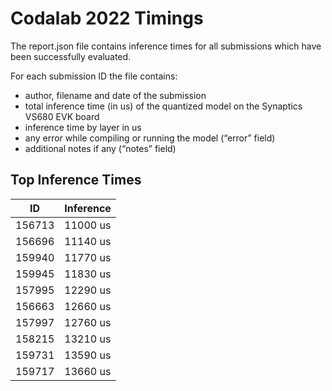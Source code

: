 # Codalab 2022 Timings

The report.json file contains inference times for all submissions which have been
successfully evaluated.

For each submission ID the file contains:
- author, filename and date of the submission
- total inference time (in us) of the quantized model on the Synaptics VS680 EVK board
- inference time by layer in us
- any error while compiling or running the model (“error” field)
- additional notes if any (“notes” field)


Top Inference Times
--------------------
ID      |  Inference
------  |  ---------
156713  |   11000 us
156696  |   11140 us
159940  |   11770 us
159945  |   11830 us
157995  |   12290 us
156663  |   12660 us
157997  |   12760 us
158215  |   13210 us
159731  |   13590 us
159717  |   13660 us
